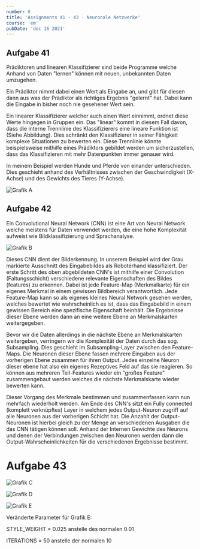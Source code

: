 ```yaml
---
number: 8
title: 'Assignments 41 - 43 - Neuronale Netzwerke'
course: 'em'
pubDate: 'dec 16 2021'
---
```


## Aufgabe 41

Prädiktoren und linearen Klassifizierer sind beide Programme welche Anhand von Daten "lernen" können mit neuen, unbekannten Daten umzugehen. 

Ein Prädiktor nimmt dabei einen Wert als Eingabe an, und gibt für diesen dann aus was der Prädiktor als richtiges Ergebnis "gelernt" hat. Dabei kann die Eingabe in bisher noch nie gesehener Wert sein. 

Ein linearer Klassifizierer welcher auch einen Wert einnimmt, ordnet diese Werte hingegen in Gruppen ein. Das "linear" kommt in diesem Fall davon, dass die interne Trennlinie des Klassifizierers eine lineare Funktion ist (Siehe Abbildung). Dies schränkt den Klassifizierer in seiner Fähigkeit komplexe Situationen zu bewerten ein. Diese Trennlinie könnte beispielsweise mithilfe eines Prädiktors gebildet werden um sicherzustellen, dass das Klassifizieren mit mehr Datenpunkten immer genauer wird.

In meinem Beispiel werden Hunde und Pferde von einander unterschieden. Dies geschieht anhand des Verhältnisses zwischen der Geschwindigkeit (X-Achse) und des Gewichts des Tieres (Y-Achse).

![Grafik A](/em-8a.png)

## Aufgabe 42

Ein Convolutional Neural Network (CNN) ist eine Art von Neural Network welche meistens für Daten verwendet werden, die eine hohe Komplexität aufweist wie Bildklassifizierung und Sprachanalyse.  

![Grafik B](/em-8b.png)

Dieses CNN dient der Bilderkennung. In unserem Beispiel wird der Grau markierte Ausschnitt des Eingabebildes als Roboterhand klassifiziert. Der erste Schritt des oben abgebildeten CNN's ist mithilfe einer Convolution (Faltungsschicht) verschiedene relevante Eigenschaften des Bildes (features) zu erkennen. Dabei ist jede Feature-Map (Merkmalkarte) für ein eigenes Merkmal in einem gewissen Bildbereich verantwortlich. Jede Feature-Map kann so als eigenes kleines Neural Network gesehen werden, welches bewertet wie wahrscheinlich es ist, dass das Eingabebild in einem gewissen Bereich eine spezifische Eigenschaft beinhält. Die Ergebnisse dieser Ebene werden dann an eine weitere Ebene an Merkmalskarten weitergegeben. 

Bevor wir die Daten allerdings in die nächste Ebene an Merkmalskarten weitergeben, verringern wir die Komplexität der Daten durch das sog. Subsampling. Dies geschieht im Subsampling-Layer zwischen den Feature-Maps. Die Neuronen dieser Ebene fassen mehrere Eingaben aus der vorherigen Ebene zusammen für ihren Output. Jedes einzelne Neuron dieser ebene hat also ein eigenes Rezeptives Feld auf das sie reagieren. So können aus mehreren Teil-Features wieder ein "großes Feature" zusammengebaut werden welches die nächste Merkmalskarte wieder bewerten kann. 

Dieser Vorgang des Merkmale bestimmen und zusammenfassen kann nun mehrfach wiederholt werden. Am Ende des CNN's sitzt ein Fully connected (komplett verknüpftes) Layer in welchem jedes Output-Neuron zugriff auf alle Neuronen aus der vorherigen Schicht hat. Die Anzahlt der Output-Neuronen ist hierbei gleich zu der Menge an verschiedenen Ausgaben die das CNN tätigen können soll. Anhand der Internen Gewichte des Neurons und denen der Verbindungen zwischen den Neuronen werden dann die Output-Wahrscheinlichkeiten für die verschiedenen Ergebnisse bestimmt.

# Aufgabe 43

![Grafik C](/em-8c.png)

![Grafik D](/em-8d.png)

![Grafik E](/em-8e.png)

Veränderte Parameter für Grafik E:

STYLE_WEIGHT = 0.025 anstelle des normalen 0.01

ITERATIONS = 50 anstelle der normalen 10